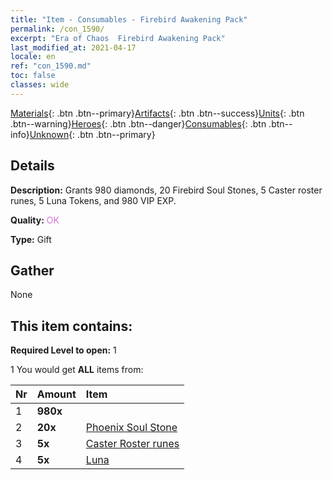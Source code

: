 ```yaml
---
title: "Item - Consumables - Firebird Awakening Pack"
permalink: /con_1590/
excerpt: "Era of Chaos  Firebird Awakening Pack"
last_modified_at: 2021-04-17
locale: en
ref: "con_1590.md"
toc: false
classes: wide
---
```

 [Materials](/Items/){: .btn .btn--primary}[Artifacts](/Items/Artifacts/){: .btn .btn--success}[Units](/Items/Units/){: .btn .btn--warning}[Heroes](/Items/Heroes/){: .btn .btn--danger}[Consumables](/Items/Consumables/){: .btn .btn--info}[Unknown](/Items/Unknown/){: .btn .btn--primary}

## Details
 **Description:** Grants 980 diamonds, 20 Firebird Soul Stones, 5 Caster roster runes, 5 Luna Tokens, and 980 VIP EXP.

 **Quality:** <span style="color: #DA70D6">OK</span>

 **Type:** Gift

## Gather

  None

## This item contains:

 **Required Level to open:** 1

 1 You would get **ALL** items  from:

  | Nr | Amount |     Item    |
  |:---|:-------|:------------|
  | 1 |  **980x** | <i class="fas fa-gem"/> |  | 
  | 2 |  **20x** | [Phoenix Soul Stone](/Items/unt_348/) |  | 
  | 3 |  **5x** | [Caster Roster runes](/Items/con_746/) |  | 
  | 4 |  **5x** | [Luna](/Items/her_378/) |  | 
